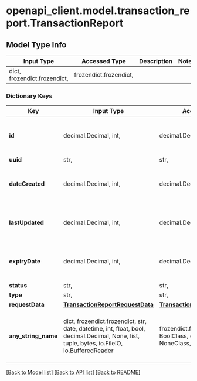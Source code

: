 # openapi_client.model.transaction_report.TransactionReport

## Model Type Info
Input Type | Accessed Type | Description | Notes
------------ | ------------- | ------------- | -------------
dict, frozendict.frozendict,  | frozendict.frozendict,  |  | 

### Dictionary Keys
Key | Input Type | Accessed Type | Description | Notes
------------ | ------------- | ------------- | ------------- | -------------
**id** | decimal.Decimal, int,  | decimal.Decimal,  |  | [optional] value must be a 64 bit integer
**uuid** | str,  | str,  |  | [optional] 
**dateCreated** | decimal.Decimal, int,  | decimal.Decimal,  |  | [optional] value must be a 64 bit integer
**lastUpdated** | decimal.Decimal, int,  | decimal.Decimal,  |  | [optional] value must be a 64 bit integer
**expiryDate** | decimal.Decimal, int,  | decimal.Decimal,  |  | [optional] value must be a 64 bit integer
**status** | str,  | str,  |  | [optional] 
**type** | str,  | str,  |  | [optional] 
**requestData** | [**TransactionReportRequestData**](TransactionReportRequestData.md) | [**TransactionReportRequestData**](TransactionReportRequestData.md) |  | [optional] 
**any_string_name** | dict, frozendict.frozendict, str, date, datetime, int, float, bool, decimal.Decimal, None, list, tuple, bytes, io.FileIO, io.BufferedReader | frozendict.frozendict, str, BoolClass, decimal.Decimal, NoneClass, tuple, bytes, FileIO | any string name can be used but the value must be the correct type | [optional]

[[Back to Model list]](../../README.md#documentation-for-models) [[Back to API list]](../../README.md#documentation-for-api-endpoints) [[Back to README]](../../README.md)

